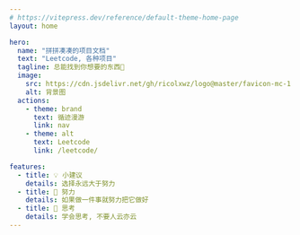 ```yaml
---
# https://vitepress.dev/reference/default-theme-home-page
layout: home

hero:
  name: "拼拼凑凑的项目文档"
  text: "Leetcode, 各种项目"
  tagline: 总能找到你想要的东西🫰
  image:
    src: https://cdn.jsdelivr.net/gh/ricolxwz/logo@master/favicon-mc-1.svg
    alt: 背景图
  actions:
    - theme: brand
      text: 循迹漫游
      link: nav
    - theme: alt
      text: Leetcode
      link: /leetcode/

features:
  - title: 💡 小建议
    details: 选择永远大于努力
  - title: 💪 努力
    details: 如果做一件事就努力把它做好
  - title: 🤔 思考
    details: 学会思考, 不要人云亦云
---
```


